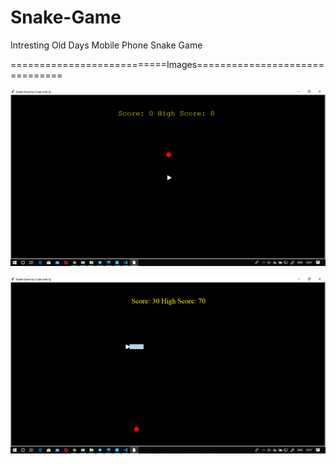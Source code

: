 # Snake-Game
Intresting Old Days Mobile Phone Snake Game

===========================Images===============================

![alt text](https://github.com/aj14799/Snake-Game/blob/master/Pics/Screenshot%20(193).png)

![alt text](https://github.com/aj14799/Snake-Game/blob/master/Pics/Screenshot%20(194).png)


